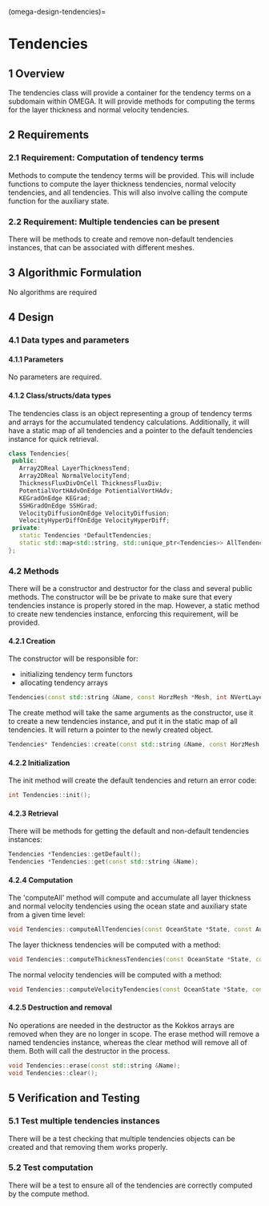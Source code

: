 (omega-design-tendencies)=
# Tendencies

## 1 Overview

The tendencies class will provide a container for the tendency terms
on a subdomain within OMEGA. It will provide methods for computing the
terms for the layer thickness and normal velocity tendencies.

## 2 Requirements

### 2.1 Requirement: Computation of tendency terms
Methods to compute the tendency terms will be provided. This will include
functions to compute the layer thickness tendencies, normal velocity tendencies,
and all tendencies. This will also involve calling the compute function for the
auxiliary state.

### 2.2 Requirement: Multiple tendencies can be present
There will be methods to create and remove non-default tendencies instances, that
can be associated with different meshes.

## 3 Algorithmic Formulation

No algorithms are required

## 4 Design

### 4.1 Data types and parameters
#### 4.1.1 Parameters
No parameters are required.


#### 4.1.2 Class/structs/data types
The tendencies class is an object representing a group of tendency terms and
arrays for the accumulated tendency calculations. Additionally, it will have
a static map of all tendencies and a pointer to the default tendencies instance for quick
retrieval.

```c++
class Tendencies{
 public:
   Array2DReal LayerThicknessTend;
   Array2DReal NormalVelocityTend;
   ThicknessFluxDivOnCell ThicknessFluxDiv;
   PotentialVortHAdvOnEdge PotientialVortHAdv;
   KEGradOnEdge KEGrad;
   SSHGradOnEdge SSHGrad;
   VelocityDiffusionOnEdge VelocityDiffusion;
   VelocityHyperDiffOnEdge VelocityHyperDiff;
 private:
   static Tendencies *DefaultTendencies;
   static std::map<std::string, std::unique_ptr<Tendencies>> AllTendencies;
};
```

### 4.2 Methods

There will be a constructor and destructor for the class and several public
methods. The constructor will be be private to make sure that every tendencies instance
is properly stored in the map. However, a static method to create new
tendencies instance, enforcing this requirement, will be provided.

#### 4.2.1 Creation
The constructor will be responsible for:
  * initializing tendency term functors
  * allocating tendency arrays

```c++
Tendencies(const std::string &Name, const HorzMesh *Mesh, int NVertLayers, Config *Options);
```

The create method will take the same arguments as the constructor, use it to
create a new tendencies instance, and put it in the static map of all tendencies.
It will return a pointer to the newly created object.
```c++
Tendencies* Tendencies::create(const std::string &Name, const HorzMesh *Mesh, int NVertLayers, Config *Options);
```

#### 4.2.2 Initialization
The init method will create the default tendencies and return an error code:
```c++
int Tendencies::init();
```

#### 4.2.3 Retrieval
There will be methods for getting the default and non-default tendencies instances:
```c++
Tendencies *Tendencies::getDefault();
Tendencies *Tendencies::get(const std::string &Name);
```

#### 4.2.4 Computation
The 'computeAll' method will compute and accumulate all layer thickness and normal velocity tendencies using the ocean
state and auxiliary state from a given time level:
```c++
void Tendencies::computeAllTendencies(const OceanState *State, const AuxilaryState *AuxState, int TimeLevel);
```
The layer thickness tendencies will be computed with a method:
```c++
void Tendencies::computeThicknessTendencies(const OceanState *State, const AuxilaryState *AuxState, int TimeLevel);
```
The normal velocity tendencies will be computed with a method:
```c++
void Tendencies::computeVelocityTendencies(const OceanState *State, const AuxilaryState *AuxState, int TimeLevel);
```


#### 4.2.5 Destruction and removal
No operations are needed in the destructor as the Kokkos arrays are removed
when they are no longer in scope. The erase method
will remove a named tendencies instance, whereas the clear method will remove all of
them. Both will call the destructor in the process.
```c++
void Tendencies::erase(const std::string &Name);
void Tendencies::clear();
```

## 5 Verification and Testing

### 5.1 Test multiple tendencies instances

There will be a test checking that multiple tendencies objects can be
created and that removing them works properly.

### 5.2 Test computation

There will be a test to ensure all of the tendencies are correctly computed by
the compute method.
